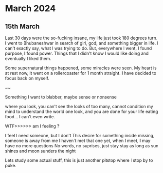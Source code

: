 
# March 2024

## 15th March

Last 30 days were the so-fucking insane, my life just took 180 degrees turn. I went to Bhubaneshwar in search of girl, god, and something bigger in life. I can't exactly say, what I was trying to do. But, everywhere I went, I found purpose, I found power. Things that I didn't know I would like doing and eventually I liked them. 

Some supernatural things happened, some miracles were seen. My heart is at rest now, it went on a rollercoaster for 1 month straight. I have decided to focus back on myself.

~~

Something I want to blabber, maybe sense or nonsense

where you look, you can't see
the looks of too many, cannot condition my mind to understand the world
one look, and you are done for your life
eating food... I can't even write.


WTF>>>>>> am I feeling ?

I feel I need someone, but I don't
This desire for something inside missing, someone is away from me
I haven't met that one yet, when I meet, I may have no more questions
No words, no suprises, just stay
stay as long as sun shines and moon sunders the night

Lets study some actual stuff, this is just another pitstop where I stop by to puke.



